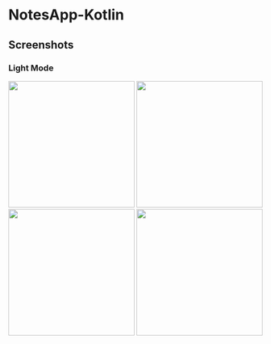 # NotesApp-Kotlin


## Screenshots
### Light Mode
<img src="https://user-images.githubusercontent.com/60064340/163708826-db926e3a-7f54-4bf7-909c-43abcc2a4195.png" width=250>
<img src="https://user-images.githubusercontent.com/60064340/163708834-19b96b5b-e09f-48cf-b881-0c1d17138603.png" width=250>
<img src="https://user-images.githubusercontent.com/60064340/163708841-61b3cf1d-fd08-4ffc-917c-171d50cd8592.png" width=250>
<img src="https://user-images.githubusercontent.com/60064340/163708842-9a6cffd0-1217-421b-bc6a-a8e484d2ce59.png" width=250>

<!-- 
![note_edit_page](https://user-images.githubusercontent.com/60064340/163708834-19b96b5b-e09f-48cf-b881-0c1d17138603.png)
![search_event](https://user-images.githubusercontent.com/60064340/163708841-61b3cf1d-fd08-4ffc-917c-171d50cd8592.png)
![long_click_event](https://user-images.githubusercontent.com/60064340/163708842-9a6cffd0-1217-421b-bc6a-a8e484d2ce59.png)
### Dark Mode
![darkmode_main_page](https://user-images.githubusercontent.com/60064340/163708848-d28900eb-15ec-4e63-97b7-417f734b9fdf.png)
![darkmode_edit_page](https://user-images.githubusercontent.com/60064340/163708849-64e177ff-3001-48d4-829e-a743a4639d10.png) -->
